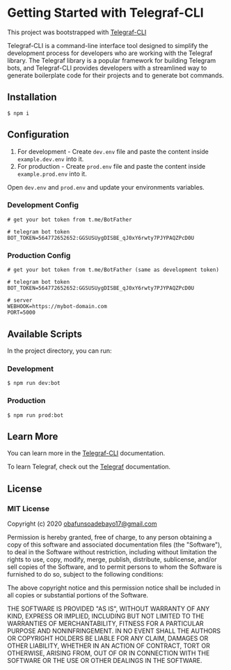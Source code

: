 # Getting Started with Telegraf-CLI

This project was bootstrapped with [Telegraf-CLI](https://github.com/0xridwanobafunso/telegraf-cli)

Telegraf-CLI is a command-line interface tool designed to simplify the development process for developers who are working with the Telegraf library. The Telegraf library is a popular framework for building Telegram bots, and Telegraf-CLI provides developers with a streamlined way to generate boilerplate code for their projects and to generate bot commands.

## Installation

```
$ npm i
```

## Configuration

1. For development - Create `dev.env` file and paste the content inside `example.dev.env` into it.
2. For production - Create `prod.env` file and paste the content inside `example.prod.env` into it.

Open `dev.env` and `prod.env` and update your environments variables.

### Development Config

```
# get your bot token from t.me/BotFather

# telegram bot token
BOT_TOKEN=564772652652:GGSUSUygDISBE_qJ0xY6rwty7PJYPAQZPcD0U
```

### Production Config

```
# get your bot token from t.me/BotFather (same as development token)

# telegram bot token
BOT_TOKEN=564772652652:GGSUSUygDISBE_qJ0xY6rwty7PJYPAQZPcD0U

# server
WEBHOOK=https://mybot-domain.com
PORT=5000
```

## Available Scripts

In the project directory, you can run:

### Development

```
$ npm run dev:bot
```

### Production

```
$ npm run prod:bot
```

## Learn More

You can learn more in the [Telegraf-CLI](https://ridwanobafunso.xyz/oss/telegraf-cli/docs) documentation.

To learn Telegraf, check out the [Telegraf](https://telegraf.js.org/) documentation.

## License

### MIT License

Copyright (c) 2020 obafunsoadebayo17@gmail.com

Permission is hereby granted, free of charge, to any person obtaining a copy of this software and associated documentation files (the "Software"), to deal in the Software without restriction, including without limitation the rights to use, copy, modify, merge, publish, distribute, sublicense, and/or sell copies of the Software, and to permit persons to whom the Software is furnished to do so, subject to the following conditions:

The above copyright notice and this permission notice shall be included in all copies or substantial portions of the Software.

THE SOFTWARE IS PROVIDED "AS IS", WITHOUT WARRANTY OF ANY KIND, EXPRESS OR IMPLIED, INCLUDING BUT NOT LIMITED TO THE WARRANTIES OF MERCHANTABILITY, FITNESS FOR A PARTICULAR PURPOSE AND NONINFRINGEMENT. IN NO EVENT SHALL THE AUTHORS OR COPYRIGHT HOLDERS BE LIABLE FOR ANY CLAIM, DAMAGES OR OTHER LIABILITY, WHETHER IN AN ACTION OF CONTRACT, TORT OR OTHERWISE, ARISING FROM, OUT OF OR IN CONNECTION WITH THE SOFTWARE OR THE USE OR OTHER DEALINGS IN THE SOFTWARE.
